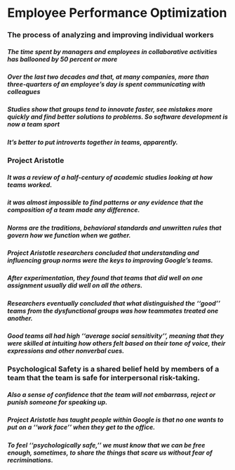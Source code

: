 # Employee Performance Optimization

### The process of analyzing and improving individual workers

##### The time spent by managers and employees in collaborative activities has ballooned by 50 percent or more

##### Over the last two decades and that, at many companies, more than three-quarters of an employee’s day is spent communicating with colleagues

##### Studies show that groups tend to innovate faster, see mistakes more quickly and find better solutions to problems. So software development is now a team sport

##### It’s better to put introverts together in teams, apparently.

### Project Aristotle

#####  It was a review of a half-century of academic studies looking at how teams worked.

##### it was almost impossible to find patterns or any evidence that the composition of a team made any difference.

##### Norms are the traditions, behavioral standards and unwritten rules that govern how we function when we gather.

##### Project Aristotle researchers concluded that understanding and influencing group norms were the keys to improving Google’s teams. 

##### After experimentation, they found that teams that did well on one assignment usually did well on all the others.

##### Researchers eventually concluded that what distinguished the ‘‘good’’ teams from the dysfunctional groups was how teammates treated one another.

##### Good teams all had high ‘‘average social sensitivity’’, meaning that they were skilled at intuiting how others felt based on their tone of voice, their expressions and other nonverbal cues.

### Psychological Safety is a shared belief held by members of a team that the team is safe for interpersonal risk-taking.

##### Also a sense of confidence that the team will not embarrass, reject or punish someone for speaking up.

##### Project Aristotle has taught people within Google is that no one wants to put on a ‘‘work face’’ when they get to the office.

##### To feel ‘‘psychologically safe,’’ we must know that we can be free enough, sometimes, to share the things that scare us without fear of recriminations.
